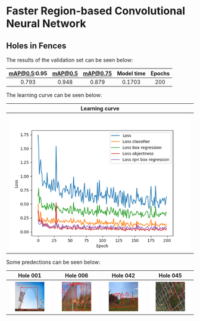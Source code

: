 # Faster Region-based Convolutional Neural Network

## Holes in Fences

The results of the validation set can be seen below:

| mAP@0.5:0.95 | mAP@0.5 | mAP@0.75 | Model time | Epochs |
|:------------:|:-------:|:--------:|:----------:|:-------:|
| 0.793 | 0.948 | 0.879 | 0.1703 | 200 |

The learning curve can be seen below:

| Learning curve |
|:--------------:|
| ![](assets/hole_logger_train.png) |

Some predections can be seen below:

| Hole 001 | Hole 006 | Hole 042| Hole 045 |
|:--------:|:--------:|:-------:|:--------:|
| ![](assets/hole_001.png) | ![](assets/hole_006.png) | ![](assets/hole_042.png)| ![](assets/hole_045.png) |
